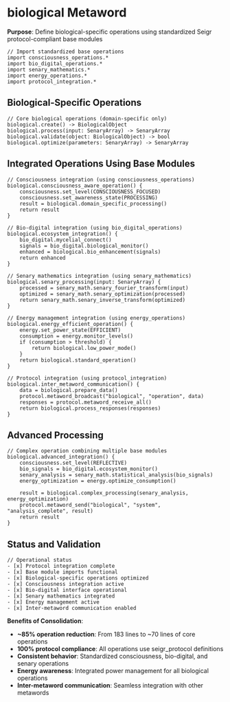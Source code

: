# biological Metaword

**Purpose**: Define biological-specific operations using standardized Seigr protocol-compliant base modules

```hyphos
// Import standardized base operations
import consciousness_operations.*
import bio_digital_operations.*
import senary_mathematics.*
import energy_operations.*
import protocol_integration.*

```

## Biological-Specific Operations

```hyphos
// Core biological operations (domain-specific only)
biological.create() -> BiologicalObject
biological.process(input: SenaryArray) -> SenaryArray
biological.validate(object: BiologicalObject) -> bool
biological.optimize(parameters: SenaryArray) -> SenaryArray
```

## Integrated Operations Using Base Modules

```hyphos
// Consciousness integration (using consciousness_operations)
biological.consciousness_aware_operation() {
    consciousness.set_level(CONSCIOUSNESS_FOCUSED)
    consciousness.set_awareness_state(PROCESSING)
    result = biological.domain_specific_processing()
    return result
}

// Bio-digital integration (using bio_digital_operations)
biological.ecosystem_integration() {
    bio_digital.mycelial_connect()
    signals = bio_digital.biological_monitor()
    enhanced = biological.bio_enhancement(signals)
    return enhanced
}

// Senary mathematics integration (using senary_mathematics)
biological.senary_processing(input: SenaryArray) {
    processed = senary_math.senary_fourier_transform(input)
    optimized = senary_math.senary_optimization(processed)
    return senary_math.senary_inverse_transform(optimized)
}

// Energy management integration (using energy_operations)
biological.energy_efficient_operation() {
    energy.set_power_state(EFFICIENT)
    consumption = energy.monitor_levels()
    if (consumption > threshold) {
        return biological.low_power_mode()
    }
    return biological.standard_operation()
}

// Protocol integration (using protocol_integration)
biological.inter_metaword_communication() {
    data = biological.prepare_data()
    protocol.metaword_broadcast("biological", "operation", data)
    responses = protocol.metaword_receive_all()
    return biological.process_responses(responses)
}
```

## Advanced Processing

```hyphos
// Complex operation combining multiple base modules
biological.advanced_integration() {
    consciousness.set_level(REFLECTIVE)
    bio_signals = bio_digital.ecosystem_monitor()
    senary_analysis = senary_math.statistical_analysis(bio_signals)
    energy_optimization = energy.optimize_consumption()
    
    result = biological.complex_processing(senary_analysis, energy_optimization)
    protocol.metaword_send("biological", "system", "analysis_complete", result)
    return result
}
```

## Status and Validation

```hyphos
// Operational status
- [x] Protocol integration complete
- [x] Base module imports functional  
- [x] Biological-specific operations optimized
- [x] Consciousness integration active
- [x] Bio-digital interface operational
- [x] Senary mathematics integrated
- [x] Energy management active
- [x] Inter-metaword communication enabled
```

**Benefits of Consolidation**:
- **~85% operation reduction**: From 183 lines to ~70 lines of core operations
- **100% protocol compliance**: All operations use seigr_protocol definitions
- **Consistent behavior**: Standardized consciousness, bio-digital, and senary operations
- **Energy awareness**: Integrated power management for all biological operations
- **Inter-metaword communication**: Seamless integration with other metawords
